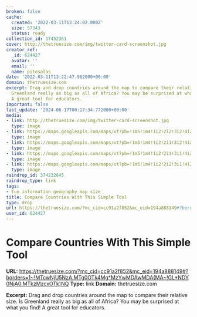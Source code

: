 ```yaml
---
broken: false
cache:
  created: '2022-03-11T13:24:02.000Z'
  size: 57343
  status: ready
collection_id: 17452361
cover: http://thetruesize.com/img/twitter-card-screenshot.jpg
creator_ref:
  _id: 624427
  avatar: ''
  email: ''
  name: pitosalas
date: '2022-03-11T13:22:47.982000+00:00'
domain: thetruesize.com
excerpt: Drag and drop countries around the map to compare their relative size. Is
  Greenland really as big as all of Africa? You may be surprised at what you find!
  A great tool for educators.
important: false
last_update: '2024-06-17T00:17:34.772000+00:00'
media:
- link: http://thetruesize.com/img/twitter-card-screenshot.jpg
  type: image
- link: https://maps.googleapis.com/maps/vt?pb=!1m5!1m4!1i2!2i2!3i2!4i256!2m3!1e0!2sm!3i593323654!3m17!2sen-US!3sUS!5e18!12m4!1e68!2m2!1sset!2sRoadmap!12m3!1e37!2m1!1ssmartmaps!12m4!1e26!2m2!1sstyles!2zcy5lOmd8cC5zOi05MHxwLnc6MC40LHMudDoyfHAudjpvZmYscy50OjIxfHAudjpvZmY!4e0!5m1!5f2&key=AIzaSyD8K7fswPZ21K1-wIphYSujTANG1PY3qwQ&token=2752
  type: image
- link: https://maps.googleapis.com/maps/vt?pb=!1m5!1m4!1i2!2i1!3i2!4i256!2m3!1e0!2sm!3i593323654!3m17!2sen-US!3sUS!5e18!12m4!1e68!2m2!1sset!2sRoadmap!12m3!1e37!2m1!1ssmartmaps!12m4!1e26!2m2!1sstyles!2zcy5lOmd8cC5zOi05MHxwLnc6MC40LHMudDoyfHAudjpvZmYscy50OjIxfHAudjpvZmY!4e0!5m1!5f2&key=AIzaSyD8K7fswPZ21K1-wIphYSujTANG1PY3qwQ&token=44980
  type: image
- link: https://maps.googleapis.com/maps/vt?pb=!1m5!1m4!1i2!2i1!3i1!4i256!2m3!1e0!2sm!3i593323654!3m17!2sen-US!3sUS!5e18!12m4!1e68!2m2!1sset!2sRoadmap!12m3!1e37!2m1!1ssmartmaps!12m4!1e26!2m2!1sstyles!2zcy5lOmd8cC5zOi05MHxwLnc6MC40LHMudDoyfHAudjpvZmYscy50OjIxfHAudjpvZmY!4e0!5m1!5f2&key=AIzaSyD8K7fswPZ21K1-wIphYSujTANG1PY3qwQ&token=125311
  type: image
- link: https://maps.googleapis.com/maps/vt?pb=!1m5!1m4!1i2!2i2!3i1!4i256!2m3!1e0!2sm!3i593323654!3m17!2sen-US!3sUS!5e18!12m4!1e68!2m2!1sset!2sRoadmap!12m3!1e37!2m1!1ssmartmaps!12m4!1e26!2m2!1sstyles!2zcy5lOmd8cC5zOi05MHxwLnc6MC40LHMudDoyfHAudjpvZmYscy50OjIxfHAudjpvZmY!4e0!5m1!5f2&key=AIzaSyD8K7fswPZ21K1-wIphYSujTANG1PY3qwQ&token=83083
  type: image
raindrop_id: 374232845
raindrop_type: link
tags:
- fun information geography map size
title: Compare Countries With This Simple Tool
type: drop
url: https://thetruesize.com/?mc_cid=cc91a2f852&mc_eid=194a888149#?borders=1~!MTcwNjU5NzA.MTg0OTk4Mg*MzYwMDAwMDA(MA~!GL*NDY0NjA0.MTkzMzcxOTk)NQ
user_id: 624427
---
```


# Compare Countries With This Simple Tool

**URL:** https://thetruesize.com/?mc_cid=cc91a2f852&mc_eid=194a888149#?borders=1~!MTcwNjU5NzA.MTg0OTk4Mg*MzYwMDAwMDA(MA~!GL*NDY0NjA0.MTkzMzcxOTk)NQ
**Type:** link
**Domain:** thetruesize.com

**Excerpt:** Drag and drop countries around the map to compare their relative size. Is Greenland really as big as all of Africa? You may be surprised at what you find! A great tool for educators.
